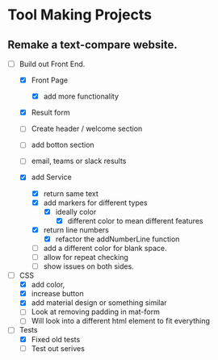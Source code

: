# Tool Making Projects

## Remake a text-compare website.  

- [ ] Build out Front End.
    - [x] Front Page
        - [x] add more functionality 
    - [x] Result form
    - [ ] Create header / welcome section
    - [ ] add botton section
    - [ ] email, teams or slack results
        
    - [x] add Service 
        - [X] return same text
        - [x] add markers for different types
            - [x] ideally color
                - [x] different color to mean different features
        - [x] return line numbers
            -[x] refactor the addNumberLine function
        - [ ] add a different color for blank space.
        - [ ] allow for repeat checking
        - [ ] show issues on both sides.
- [ ] CSS
    - [x] add color, 
    - [x] increase button
    - [x] add material design or something similar
    - [ ] Look at removing padding in mat-form
    - [ ] Will look into a different html element to fit everything
    
- [ ] Tests
    - [x] Fixed old tests
    - [ ] Test out serives
